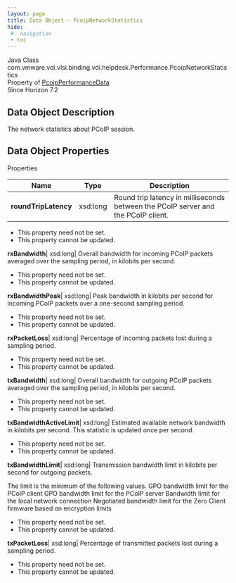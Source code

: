 ```yaml
---
layout: page
title: Data Object - PcoipNetworkStatistics
hide:
 #- navigation
 - toc
---
```






Java Class
    com.vmware.vdi.vlsi.binding.vdi.helpdesk.Performance.PcoipNetworkStatistics  
Property of
     [PcoipPerformanceData](vdi.helpdesk.Performance.PcoipPerformanceData.md#field_detail)  
Since 
    Horizon 7.2

## Data Object Description 

The network statistics about PCoIP session. 

## Data Object Properties

Properties

Name |  Type |  Description   
---|---|---  
**roundTripLatency**|  xsd:long|  Round trip latency in milliseconds between the PCoIP server and the PCoIP client.   


* This property need not be set.
* This property cannot be updated.

  
**rxBandwidth**|  xsd:long|  Overall bandwidth for incoming PCoIP packets averaged over the sampling period, in kilobits per second.   


* This property need not be set.
* This property cannot be updated.

  
**rxBandwidthPeak**|  xsd:long|  Peak bandwidth in kilobits per second for incoming PCoIP packets over a one-second sampling period.   


* This property need not be set.
* This property cannot be updated.

  
**rxPacketLoss**|  xsd:long|  Percentage of incoming packets lost during a sampling period.   


* This property need not be set.
* This property cannot be updated.

  
**txBandwidth**|  xsd:long|  Overall bandwidth for outgoing PCoIP packets averaged over the sampling period, in kilobits per second.   


* This property need not be set.
* This property cannot be updated.

  
**txBandwidthActiveLimit**|  xsd:long|  Estimated available network bandwidth in kilobits per second. This statistic is updated once per second.   


* This property need not be set.
* This property cannot be updated.

  
**txBandwidthLimit**|  xsd:long|  Transmission bandwidth limit in kilobits per second for outgoing packets. 

The limit is the minimum of the following values.  GPO bandwidth limit for the PCoIP client  GPO bandwidth limit for the PCoIP server  Bandwidth limit for the local network connection  Negotiated bandwidth limit for the Zero Client firmware based on encryption limits  
  


* This property need not be set.
* This property cannot be updated.

  
**txPacketLoss**|  xsd:long|  Percentage of transmitted packets lost during a sampling period.   


* This property need not be set.
* This property cannot be updated.

  
  
  
 
  
  

